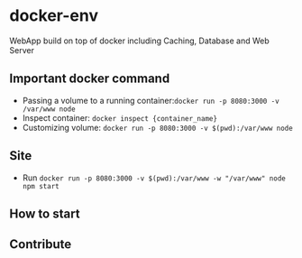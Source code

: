 # docker-env
  WebApp build on top of docker including Caching, Database and Web Server


## Important docker command
  - Passing a volume to a running container:`docker run -p 8080:3000 -v /var/www node`
  - Inspect container: `docker inspect {container_name}`
  - Customizing volume: `docker run -p 8080:3000 -v $(pwd):/var/www node`


## Site
  - Run `docker run -p 8080:3000 -v $(pwd):/var/www -w "/var/www" node npm start`
## How to start

## Contribute

